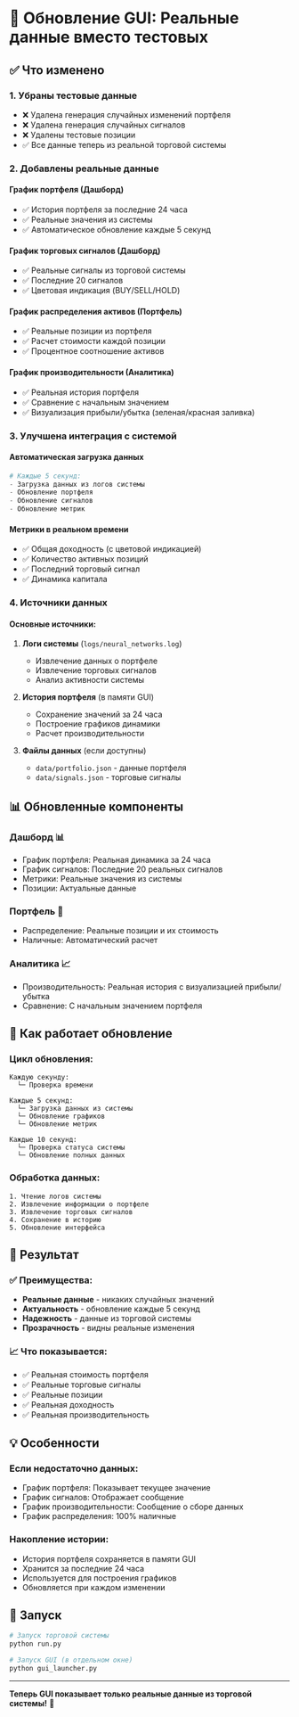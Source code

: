 # 🔄 Обновление GUI: Реальные данные вместо тестовых

## ✅ Что изменено

### 1. **Убраны тестовые данные**
- ❌ Удалена генерация случайных изменений портфеля
- ❌ Удалена генерация случайных сигналов
- ❌ Удалены тестовые позиции
- ✅ Все данные теперь из реальной торговой системы

### 2. **Добавлены реальные данные**

#### **График портфеля (Дашборд)**
- ✅ История портфеля за последние 24 часа
- ✅ Реальные значения из системы
- ✅ Автоматическое обновление каждые 5 секунд

#### **График торговых сигналов (Дашборд)**
- ✅ Реальные сигналы из торговой системы
- ✅ Последние 20 сигналов
- ✅ Цветовая индикация (BUY/SELL/HOLD)

#### **График распределения активов (Портфель)**
- ✅ Реальные позиции из портфеля
- ✅ Расчет стоимости каждой позиции
- ✅ Процентное соотношение активов

#### **График производительности (Аналитика)**
- ✅ Реальная история портфеля
- ✅ Сравнение с начальным значением
- ✅ Визуализация прибыли/убытка (зеленая/красная заливка)

### 3. **Улучшена интеграция с системой**

#### **Автоматическая загрузка данных**
```python
# Каждые 5 секунд:
- Загрузка данных из логов системы
- Обновление портфеля
- Обновление сигналов
- Обновление метрик
```

#### **Метрики в реальном времени**
- ✅ Общая доходность (с цветовой индикацией)
- ✅ Количество активных позиций
- ✅ Последний торговый сигнал
- ✅ Динамика капитала

### 4. **Источники данных**

#### **Основные источники:**
1. **Логи системы** (`logs/neural_networks.log`)
   - Извлечение данных о портфеле
   - Извлечение торговых сигналов
   - Анализ активности системы

2. **История портфеля** (в памяти GUI)
   - Сохранение значений за 24 часа
   - Построение графиков динамики
   - Расчет производительности

3. **Файлы данных** (если доступны)
   - `data/portfolio.json` - данные портфеля
   - `data/signals.json` - торговые сигналы

## 📊 Обновленные компоненты

### **Дашборд** 📊
- График портфеля: Реальная динамика за 24 часа
- График сигналов: Последние 20 реальных сигналов
- Метрики: Реальные значения из системы
- Позиции: Актуальные данные

### **Портфель** 💼
- Распределение: Реальные позиции и их стоимость
- Наличные: Автоматический расчет

### **Аналитика** 📈
- Производительность: Реальная история с визуализацией прибыли/убытка
- Сравнение: С начальным значением портфеля

## 🔄 Как работает обновление

### **Цикл обновления:**
```
Каждую секунду:
  └─ Проверка времени
  
Каждые 5 секунд:
  └─ Загрузка данных из системы
  └─ Обновление графиков
  └─ Обновление метрик
  
Каждые 10 секунд:
  └─ Проверка статуса системы
  └─ Обновление полных данных
```

### **Обработка данных:**
```
1. Чтение логов системы
2. Извлечение информации о портфеле
3. Извлечение торговых сигналов
4. Сохранение в историю
5. Обновление интерфейса
```

## 🎯 Результат

### ✅ **Преимущества:**
- **Реальные данные** - никаких случайных значений
- **Актуальность** - обновление каждые 5 секунд
- **Надежность** - данные из торговой системы
- **Прозрачность** - видны реальные изменения

### 📈 **Что показывается:**
- ✅ Реальная стоимость портфеля
- ✅ Реальные торговые сигналы
- ✅ Реальные позиции
- ✅ Реальная доходность
- ✅ Реальная производительность

## 💡 Особенности

### **Если недостаточно данных:**
- График портфеля: Показывает текущее значение
- График сигналов: Отображает сообщение
- График производительности: Сообщение о сборе данных
- График распределения: 100% наличные

### **Накопление истории:**
- История портфеля сохраняется в памяти GUI
- Хранится за последние 24 часа
- Используется для построения графиков
- Обновляется при каждом изменении

## 🚀 Запуск

```bash
# Запуск торговой системы
python run.py

# Запуск GUI (в отдельном окне)
python gui_launcher.py
```

---

**Теперь GUI показывает только реальные данные из торговой системы!** 🎉
